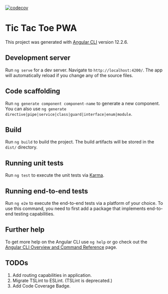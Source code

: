 [![codecov](https://codecov.io/gh/abhijind/tic-tac-toe-pwa/branch/master/graph/badge.svg?token=W0TDW24W0S)](https://codecov.io/gh/abhijind/tic-tac-toe-pwa)

# Tic Tac Toe PWA 

This project was generated with [Angular CLI](https://github.com/angular/angular-cli) version 12.2.6.

## Development server

Run `ng serve` for a dev server. Navigate to `http://localhost:4200/`. The app will automatically reload if you change any of the source files.

## Code scaffolding

Run `ng generate component component-name` to generate a new component. You can also use `ng generate directive|pipe|service|class|guard|interface|enum|module`.

## Build

Run `ng build` to build the project. The build artifacts will be stored in the `dist/` directory.

## Running unit tests

Run `ng test` to execute the unit tests via [Karma](https://karma-runner.github.io).

## Running end-to-end tests

Run `ng e2e` to execute the end-to-end tests via a platform of your choice. To use this command, you need to first add a package that implements end-to-end testing capabilities.

## Further help

To get more help on the Angular CLI use `ng help` or go check out the [Angular CLI Overview and Command Reference](https://angular.io/cli) page.

## TODOs
1. Add routing capabilities in application.
2. Migrate TSLint to ESLint. (TSLint is deprecated.)
3. Add Code Coverage Badge.
